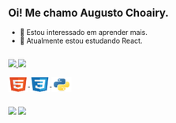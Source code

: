 ## Oi! Me chamo Augusto Choairy.
- 👀 Estou interessado em aprender mais.
- 🌱 Atualmente estou estudando React.
##
<div align="left">
  <a href="https://github.com/GusChoairy">
  <img height="180" src="https://github-readme-stats.vercel.app/api?username=GusChoairy&show_icons=true&theme=algolia&include_all_commits=true&count_private=true"/>
  <img height="180" src="https://github-readme-stats.vercel.app/api/top-langs/?username=GusChoairy&layout=compact&langs_count=7&theme=algolia"/>  
</div>
  
<div style="display: inline_block"><br> 
  <img align="center" alt="Gus-HTML" height="30" width="40" src="https://raw.githubusercontent.com/devicons/devicon/master/icons/html5/html5-original.svg">
  <img align="center" alt="Gus-CSS" height="30" width="40" src="https://raw.githubusercontent.com/devicons/devicon/master/icons/css3/css3-original.svg">
  <img align="center" alt="Gus-Python" height="30" width="40" src="https://raw.githubusercontent.com/devicons/devicon/master/icons/python/python-original.svg">
</div>
 
##
<div>
  <a href="https://www.linkedin.com/in/augusto-choairy-6a6b6b14b/" targe="_blank"><img src="https://img.shields.io/badge/-LinkedIn-%230077B5?style=for-the-badge&logo=linkedin&logoColor=white" target="_blank"></a>
  <a href="https://www.instagram.com/augustochoairy/" target="_blank"><img src="https://img.shields.io/badge/Instagram-E4405F?style=for-the-badge&logo=instagram&logoColor=white"</a>
